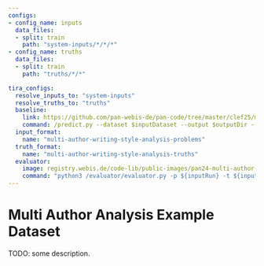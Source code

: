 ```yaml
---
configs:
- config_name: inputs
  data_files:
  - split: train
    path: "system-inputs/*/*/*"
- config_name: truths
  data_files:
  - split: train
    path: "truths/*/*"

tira_configs:
  resolve_inputs_to: "system-inputs"
  resolve_truths_to: "truths"
  baseline:
    link: https://github.com/pan-webis-de/pan-code/tree/master/clef25/multi-author-analysis/naive-baseline
    command: /predict.py --dataset $inputDataset --output $outputDir --predict 0
  input_format:
    name: "multi-author-writing-style-analysis-problems"
  truth_format:
    name: "multi-author-writing-style-analysis-truths"
  evaluator:
    image: registry.webis.de/code-lib/public-images/pan24-multi-author-analysis-evaluator:latest
    command: "python3 /evaluator/evaluator.py -p ${inputRun} -t ${inputDataset} -o ${outputDir}"
---
```


# Multi Author Analysis Example Dataset

TODO: some description.

